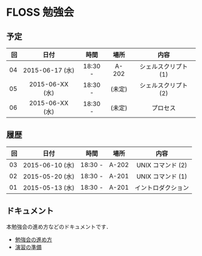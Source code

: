 # FLOSS 勉強会

## 予定

| 回 | 日付 | 時間 | 場所 | 内容 |
|---:|:----:|:----:|:----:|:----:|
| 04 | 2015-06-17 (水) | 18:30 - | A-202 | シェルスクリプト (1) |
| 05 | 2015-06-XX (水) | 18:30 - | (未定) | シェルスクリプト (2) |
| 06 | 2015-06-XX (水) | 18:30 - | (未定) | プロセス |

## 履歴

| 回 | 日付 | 時間 | 場所 | 内容 |
|---:|:----:|:----:|:----:|:----:|
| 03 | 2015-06-10 (水) | 18:30 - | A-202 | UNIX コマンド (2) |
| 02 | 2015-05-20 (水) | 18:30 - | A-201 | UNIX コマンド (1) |
| 01 | 2015-05-13 (水) | 18:30 - | A-201 | イントロダクション |

## ドキュメント

本勉強会の進め方などのドキュメントです．

- [勉強会の進め方](documents/practice.md)
- [演習の準備](documents/preparation.md)
